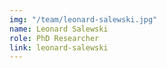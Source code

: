 ```yaml
---
img: "/team/leonard-salewski.jpg"
name: Leonard Salewski
role: PhD Researcher
link: leonard-salewski
---
```


